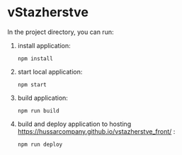 # vStazherstve

In the project directory, you can run:

1. install application:

	` npm install `

2. start local application:

	` npm start `

3. build application:

	` npm run build `

4. build and deploy application to hosting https://hussarcompany.github.io/vstazherstve_front/ :

	` npm run deploy `